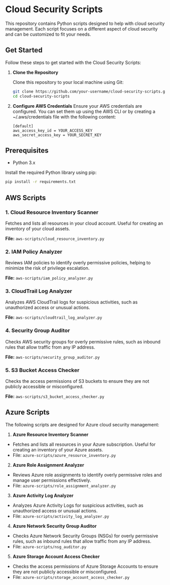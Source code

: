 # Cloud Security Scripts

This repository contains Python scripts designed to help with cloud security management. Each script focuses on a different aspect of cloud security and can be customized to fit your needs.

## Get Started

Follow these steps to get started with the Cloud Security Scripts:

1. **Clone the Repository**

   Clone this repository to your local machine using Git:

   ```bash
   git clone https://github.com/your-username/cloud-security-scripts.git
   cd cloud-security-scripts
   ```

2. **Configure AWS Credentials**
   Ensure your AWS credentials are configured. You can set them up using the AWS CLI or by creating a ~/.aws/credentials file with the following content:

   ```plaintext
   [default]
   aws_access_key_id = YOUR_ACCESS_KEY
   aws_secret_access_key = YOUR_SECRET_KEY
   ```

## Prerequisites

- Python 3.x

Install the required Python library using pip:

```bash
pip install -r requirements.txt
```

## AWS Scripts

### 1. Cloud Resource Inventory Scanner

Fetches and lists all resources in your cloud account. Useful for creating an inventory of your cloud assets.

**File:** `aws-scripts/cloud_resource_inventory.py`

### 2. IAM Policy Analyzer

Reviews IAM policies to identify overly permissive policies, helping to minimize the risk of privilege escalation.

**File:** `aws-scripts/iam_policy_analyzer.py`

### 3. CloudTrail Log Analyzer

Analyzes AWS CloudTrail logs for suspicious activities, such as unauthorized access or unusual actions.

**File:** `aws-scripts/cloudtrail_log_analyzer.py`

### 4. Security Group Auditor

Checks AWS security groups for overly permissive rules, such as inbound rules that allow traffic from any IP address.

**File:** `aws-scripts/security_group_auditor.py`

### 5. S3 Bucket Access Checker

Checks the access permissions of S3 buckets to ensure they are not publicly accessible or misconfigured.

**File:** `aws-scripts/s3_bucket_access_checker.py`

## Azure Scripts

The following scripts are designed for Azure cloud security management:

1. **Azure Resource Inventory Scanner**

- Fetches and lists all resources in your Azure subscription. Useful for creating an inventory of your Azure assets.
- File: `azure-scripts/azure_resource_inventory.py`

2. **Azure Role Assignment Analyzer**

- Reviews Azure role assignments to identify overly permissive roles and manage user permissions effectively.
- File: `azure-scripts/role_assignment_analyzer.py`

3. **Azure Activity Log Analyzer**

- Analyzes Azure Activity Logs for suspicious activities, such as unauthorized access or unusual actions.
- File: `azure-scripts/activity_log_analyzer.py`

4. **Azure Network Security Group Auditor**

- Checks Azure Network Security Groups (NSGs) for overly permissive rules, such as inbound rules that allow traffic from any IP address.
- File: `azure-scripts/nsg_auditor.py`

5. **Azure Storage Account Access Checker**

- Checks the access permissions of Azure Storage Accounts to ensure they are not publicly accessible or misconfigured.
- File: `azure-scripts/storage_account_access_checker.py`
